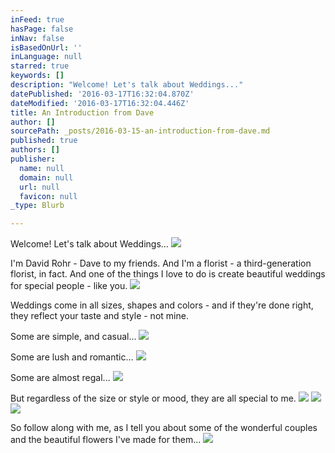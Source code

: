 ```yaml
---
inFeed: true
hasPage: false
inNav: false
isBasedOnUrl: ''
inLanguage: null
starred: true
keywords: []
description: "Welcome! Let's talk about Weddings..."
datePublished: '2016-03-17T16:32:04.870Z'
dateModified: '2016-03-17T16:32:04.446Z'
title: An Introduction from Dave
author: []
sourcePath: _posts/2016-03-15-an-introduction-from-dave.md
published: true
authors: []
publisher:
  name: null
  domain: null
  url: null
  favicon: null
_type: Blurb

---
```

Welcome! Let's talk about Weddings...
![](https://s3-us-west-2.amazonaws.com/the-grid-img/p/e4df284c1f91887a464e2c7a62e44752d4e43a8d.jpg)

I'm David Rohr - Dave to my friends. And I'm a florist - a third-generation florist, in fact. And one of the things I love to do is create beautiful weddings for special people - like you.
![](https://s3-us-west-2.amazonaws.com/the-grid-img/p/be40912b76f533881e3c291d27a88cf2714b162d.jpg)

Weddings come in all sizes, shapes and colors - and if they're done right, they reflect your taste and style - not mine.

Some are simple, and casual...
![](https://s3-us-west-2.amazonaws.com/the-grid-img/p/2007e285638aecece9dc2511b6e0a19336e9b53e.png)

Some are lush and romantic...
![](https://s3-us-west-2.amazonaws.com/the-grid-img/p/668b5c78fc4f24da9c4c560a2459a1031bb04b54.png)

Some are almost regal...
![](https://s3-us-west-2.amazonaws.com/the-grid-img/p/90d938cf1ea3b8f5709c04747e2003fb71f6c33d.png)

But regardless of the size or style or mood, they are all special to me.
![](https://s3-us-west-2.amazonaws.com/the-grid-img/p/16ebfc3fbbb411f96267b97c2f5b55866fc01ef1.png)
![](https://s3-us-west-2.amazonaws.com/the-grid-img/p/4b450fd729ece061611f8fafd1f509c50cbde22f.png)
![](https://s3-us-west-2.amazonaws.com/the-grid-img/p/011bf16d94d6b4be1ac4b68b17923e903138cf69.png)

So follow along with me, as I tell you about some of the wonderful couples and the beautiful flowers I've made for them...
![](https://the-grid-user-content.s3-us-west-2.amazonaws.com/01ff2b75-3ea7-484d-b8f5-cb6fa9383482.jpg)